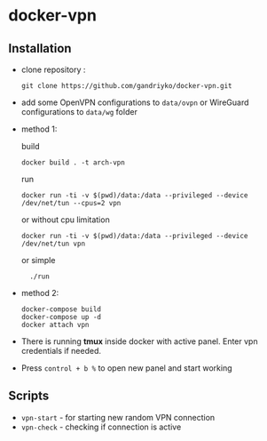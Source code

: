 # docker-vpn

Installation
----------------------------------

 * clone repository :

       git clone https://github.com/gandriyko/docker-vpn.git

 * add some OpenVPN configurations to `data/ovpn` or WireGuard configurations to `data/wg` folder  
 * method 1:

   build

       docker build . -t arch-vpn
   run

       docker run -ti -v $(pwd)/data:/data --privileged --device /dev/net/tun --cpus=2 vpn

   or without cpu limitation

       docker run -ti -v $(pwd)/data:/data --privileged --device /dev/net/tun vpn

     or simple 

         ./run
 * method 2:

       docker-compose build
       docker-compose up -d
       docker attach vpn
 * There is running **tmux** inside docker with active panel. Enter vpn credentials if needed.
 * Press `control + b %` to open new panel and start working

Scripts 
----------------------------------
  * `vpn-start` - for starting new random VPN connection
  * `vpn-check` - checking if connection is active
